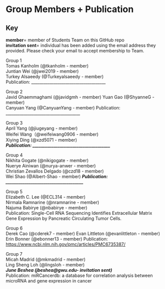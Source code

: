 
# Group Members + Publication 

## Key   
**member**= member of Students Team on this GitHub repo   
**invitation sent**= individual has been added using the email address they provided. Please check your email to accept membership to Team.

Group 1   
Tomas Kanholm (@tkanholm - member)    
Juntian Wei (@jwei2019 - member)      
Turkey Alsaeedy (@Turkeyalsaeedy - member)    
Publication: _____________________________________

Group 2   
Javid Ghaemmaghami (@javidgmh - member) 
Yuan Gao (@ShyanneG - member)    
Canyuan Yang (@CanyuanYang - member)
Publication: _____________________________________

Group 3   
April Yang (@jiugeyang - member)   
Weifei Wang（@weifeiwang0906 - member)    
Xiying Ding (@xzd5071 - member)    
***Publication: _____________________________________***

Group 4   
Nikhita Gogate (@nikigogate -  member)  
Nuerye Ainiwan (@nurya-anwer - member)    
Christian Zevallos Delgado (@czd18 - member)   
Wei Shao (@Albert-Shao - member) 
***Publication: _____________________________________***    


Group 5   
Elizabeth C. Lee (@ECL314 -  member)    
Nirmala Ramnarine (@nramnarine - member)   
Najuma Babirye (@nbabirye - member)    
Publication: Single-Cell RNA Sequencing Identifies Extracellular Matrix Gene Expression by Pancreatic Circulating Tumor Cells.    

Group 6   
Derek Cao (@cderek7 - member)
Evan Littleton (@evanlittleton - member)    
Erin Bonner (@ebonner13 - member)
Publication: https://www.ncbi.nlm.nih.gov/pmc/articles/PMC6735387/    

Group 7   
Micah Madrid (@mkmadrid - member)    
Ling Sheng Loh (@lingsloh - member)    
***June Beshea (jbeshea@gwu.edu- invitation sent)***    
Publication: miRCancerdb: a database for correlation analysis between microRNA and gene expression in cancer



